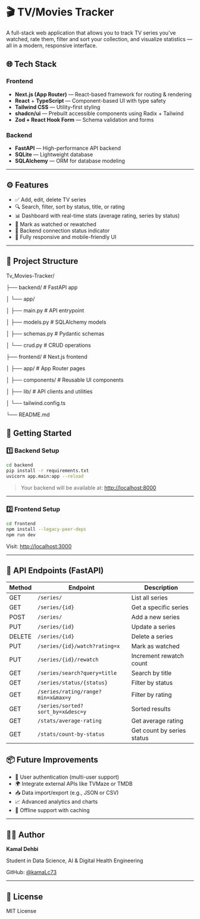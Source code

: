 # 🎬 TV/Movies Tracker

A full-stack web application that allows you to track TV series you’ve watched, rate them, filter and sort your collection, and visualize statistics — all in a modern, responsive interface.

## 🌐 Tech Stack

### Frontend

- **Next.js (App Router)** — React-based framework for routing & rendering
- **React** + **TypeScript** — Component-based UI with type safety
- **Tailwind CSS** — Utility-first styling
- **shadcn/ui** — Prebuilt accessible components using Radix + Tailwind
- **Zod + React Hook Form** — Schema validation and forms

### Backend

- **FastAPI** — High-performance API backend
- **SQLite** — Lightweight database
- **SQLAlchemy** — ORM for database modeling

---

## ⚙️ Features

- ✅ Add, edit, delete TV series
- 🔍 Search, filter, sort by status, title, or rating
- 📊 Dashboard with real-time stats (average rating, series by status)
- 🔁 Mark as watched or rewatched
- 📶 Backend connection status indicator
- 📱 Fully responsive and mobile-friendly UI

---

## 📁 Project Structure

Tv_Movies-Tracker/

├── backend/               # FastAPI app

│   └── app/

│       ├── main.py        # API entrypoint

│       ├── models.py      # SQLAlchemy models

│       ├── schemas.py     # Pydantic schemas

│       └── crud.py        # CRUD operations

├── frontend/              # Next.js frontend

│   ├── app/               # App Router pages

│   ├── components/        # Reusable UI components

│   ├── lib/               # API clients and utilities

│   └── tailwind.config.ts

└── README.md

## 🚀 Getting Started

### 1️⃣ Backend Setup

```bash
cd backend
pip install -r requirements.txt
uvicorn app.main:app --reload
```

> Your backend will be available at: [http://localhost:8000](http://localhost:8000/)

---

### 2️⃣ Frontend Setup

```bash
cd frontend
npm install --legacy-peer-deps
npm run dev
```

Visit: [http://localhost:3000](http://localhost:3000/)

---

## 📡 API Endpoints (FastAPI)

| Method | Endpoint                             | Description                |
| ------ | ------------------------------------ | -------------------------- |
| GET    | `/series/`                         | List all series            |
| GET    | `/series/{id}`                     | Get a specific series      |
| POST   | `/series/`                         | Add a new series           |
| PUT    | `/series/{id}`                     | Update a series            |
| DELETE | `/series/{id}`                     | Delete a series            |
| PUT    | `/series/{id}/watch?rating=x`      | Mark as watched            |
| PUT    | `/series/{id}/rewatch`             | Increment rewatch count    |
| GET    | `/series/search?query=title`       | Search by title            |
| GET    | `/series/status/{status}`          | Filter by status           |
| GET    | `/series/rating/range?min=x&max=y` | Filter by rating           |
| GET    | `/series/sorted?sort_by=x&desc=y`  | Sorted results             |
| GET    | `/stats/average-rating`            | Get average rating         |
| GET    | `/stats/count-by-status`           | Get count by series status |

## 📦 Future Improvements

* 🔐 User authentication (multi-user support)
* 🌍 Integrate external APIs like TVMaze or TMDB
* 📥 Data import/export (e.g., JSON or CSV)
* 📈 Advanced analytics and charts
* 🔁 Offline support with caching

---

## 👨‍💻 Author

**Kamal Dehbi**

Student in Data Science, AI & Digital Health Engineering

GitHub: [@kamaLc73](https://github.com/kamaLc73)

---

## 📝 License

MIT License

